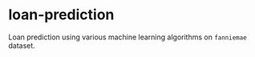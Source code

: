 # loan-prediction
Loan prediction using various machine learning algorithms on `fanniemae` dataset.
